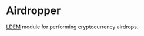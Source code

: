 # Airdropper

[LDEM](https://github.com/Capitalisk/ldem) module for performing cryptocurrency airdrops.
